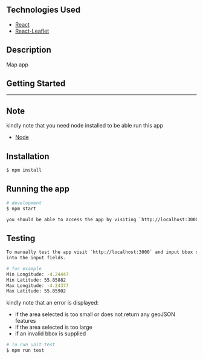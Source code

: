 ## Technologies Used

- [React](https://reactjs.org/)
- [React-Leaflet](https://react-leaflet.js.org/)

## Description

Map app

## Getting Started

---

## Note
kindly note that you need node installed to be able run this app
- [Node](https://nodejs.org/en/)
 
## Installation

```bash
$ npm install
```

## Running the app

```bash
# development
$ npm start

you should be able to access the app by visiting `http://localhost:3000`

```

## Testing
```bash
To manually test the app visit `http://localhost:3000` and input bbox of a location 
into the input fields.

# for example
Min Longitude: -4.24447
Min Latitude: 55.85882
Max Longitude: -4.24377
Max Latitude: 55.85902
```
kindly note that an error is displayed: 
- if the area selected is too small or does not return any geoJSON features
- if the area selected is too large
- if an invalid bbox is supplied

```bash
# To run unit test
$ npm run test
```
